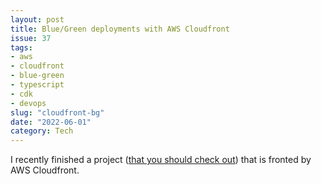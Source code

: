 ```yaml
---
layout: post
title: Blue/Green deployments with AWS Cloudfront
issue: 37
tags:
- aws
- cloudfront
- blue-green
- typescript
- cdk
- devops
slug: "cloudfront-bg"
date: "2022-06-01"
category: Tech
---
```


I recently finished a project ([that you should check out](https://life-cal.com)) that is fronted by AWS Cloudfront.